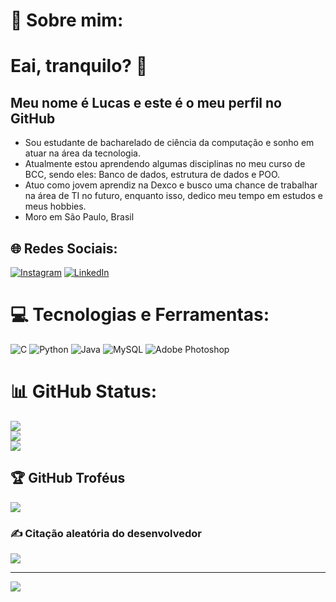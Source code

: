 # 💫 Sobre mim:
# Eai, tranquilo? 👋<br> 
## Meu nome é Lucas e este é o meu perfil no GitHub<br>
- Sou estudante de bacharelado de ciência da computação e sonho em atuar na área da tecnologia.<br>
- Atualmente estou aprendendo algumas disciplinas no meu curso de BCC, sendo eles: Banco de dados, estrutura de dados e POO.<br>
- Atuo como jovem aprendiz na Dexco e busco uma chance de trabalhar na área de TI no futuro, enquanto isso, dedico meu tempo em estudos e meus hobbies.<br>
- Moro em São Paulo, Brasil

## 🌐 Redes Sociais:
[![Instagram](https://img.shields.io/badge/Instagram-%23E4405F.svg?logo=Instagram&logoColor=white)](https://instagram.com/lguardee) [![LinkedIn](https://img.shields.io/badge/LinkedIn-%230077B5.svg?logo=linkedin&logoColor=white)](https://linkedin.com/in/lucasguarde) 

# 💻 Tecnologias e Ferramentas:
![C](https://img.shields.io/badge/c-%2300599C.svg?style=for-the-badge&logo=c&logoColor=white) ![Python](https://img.shields.io/badge/python-3670A0?style=for-the-badge&logo=python&logoColor=ffdd54) ![Java](https://img.shields.io/badge/java-%23ED8B00.svg?style=for-the-badge&logo=java&logoColor=white) ![MySQL](https://img.shields.io/badge/mysql-%2300f.svg?style=for-the-badge&logo=mysql&logoColor=white) ![Adobe Photoshop](https://img.shields.io/badge/adobephotoshop-%2331A8FF.svg?style=for-the-badge&logo=adobephotoshop&logoColor=white)
# 📊 GitHub Status:
![](https://github-readme-stats.vercel.app/api?username=LucasGuarde&theme=tokyonight&hide_border=false&include_all_commits=true&count_private=false)<br/>
![](https://github-readme-streak-stats.herokuapp.com/?user=LucasGuarde&theme=tokyonight&hide_border=false)<br/>
![](https://github-readme-stats.vercel.app/api/top-langs/?username=LucasGuarde&theme=tokyonight&hide_border=false&include_all_commits=true&count_private=false&layout=compact)

## 🏆 GitHub Troféus
![](https://github-profile-trophy.vercel.app/?username=LucasGuarde&theme=radical&no-frame=false&no-bg=false&margin-w=4)

### ✍️ Citação aleatória do desenvolvedor
![](https://quotes-github-readme.vercel.app/api?type=horizontal&theme=radical)

---
[![](https://visitcount.itsvg.in/api?id=LucasGuarde&icon=0&color=1)](https://visitcount.itsvg.in)

<!-- Proudly created with GPRM ( https://gprm.itsvg.in ) -->
